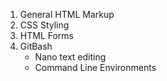 1. General HTML Markup
2. CSS Styling
3. HTML Forms
4. GitBash
   * Nano text editing
   * Command Line Environments

